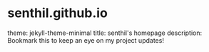 # senthil.github.io
theme: jekyll-theme-minimal
title: senthil's homepage
description: Bookmark this to keep an eye on my project updates!
